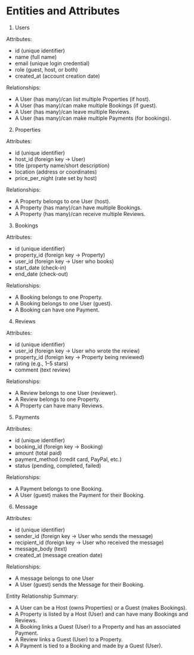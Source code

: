 # Entities and Attributes
1. Users

Attributes:

+ id (unique identifier)
+ name (full name)
+ email (unique login credential)
+ role (guest, host, or both)
+ created_at (account creation date)

Relationships:

* A User (has many)/can list multiple Properties (if host).
* A User (has many)/can make multiple Bookings (if guest).
* A User (has many)/can leave multiple Reviews.
* A User (has many)/can make multiple Payments (for bookings).

2. Properties

Attributes:

+ id (unique identifier)
+ host_id (foreign key → User)
+ title (property name/short description)
+ location (address or coordinates)
+ price_per_night (rate set by host)

Relationships:

* A Property belongs to one User (host).
* A Property (has many)/can have multiple Bookings.
* A Property (has many)/can receive multiple Reviews.

3. Bookings

Attributes:

+ id (unique identifier)
+ property_id (foreign key → Property)
+ user_id (foreign key → User who books)
+ start_date (check-in)
+ end_date (check-out)

Relationships:

* A Booking belongs to one Property.
* A Booking belongs to one User (guest).
* A Booking can have one Payment.

4. Reviews

Attributes:

+ id (unique identifier)
+ user_id (foreign key → User who wrote the review)
+ property_id (foreign key → Property being reviewed)
+ rating (e.g., 1–5 stars)
+ comment (text review)

Relationships:

* A Review belongs to one User (reviewer).
* A Review belongs to one Property.
* A Property can have many Reviews.

5. Payments

Attributes:

+ id (unique identifier)
+ booking_id (foreign key → Booking)
+ amount (total paid)
+ payment_method (credit card, PayPal, etc.)
+ status (pending, completed, failed)

Relationships:

* A Payment belongs to one Booking.
* A User (guest) makes the Payment for their Booking.

6. Message

Attributes:
+ id (unique identifier)
+ sender_id (foreign key → User who sends the message)
+ recipient_id (foreign key → User who received the message)
+ message_body (text)
+ created_at (message creation date)

Relationships:

* A message belongs to one User
* A User (guest) sends the Message for their Booking.


Entity Relationship Summary:

* A User can be a Host (owns Properties) or a Guest (makes Bookings).
* A Property is listed by a Host (User) and can have many Bookings and Reviews.
* A Booking links a Guest (User) to a Property and has an associated Payment.
* A Review links a Guest (User) to a Property.
* A Payment is tied to a Booking and made by a Guest (User).

